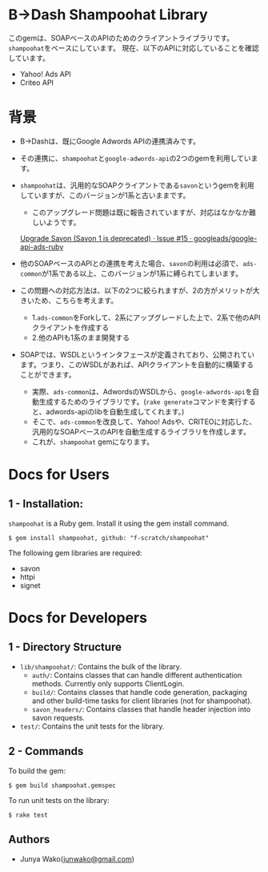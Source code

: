 # B->Dash Shampoohat Library

このgemは、SOAPベースのAPIのためのクライアントライブラリです。
`shampoohat`をベースにしています。
現在、以下のAPIに対応していることを確認しています。
- Yahoo! Ads API
- Criteo API

# 背景
- B->Dashは、既にGoogle Adwords APIの連携済みです。
- その連携に、`shampoohat`と`google-adwords-api`の2つのgemを利用しています。
- `shampoohat`は、汎用的なSOAPクライアントである`savon`というgemを利用していますが、このバージョンが1系と古いままです。
  - このアップグレード問題は既に報告されていますが、対応はなかなか難しいようです。

  [Upgrade Savon (Savon 1 is deprecated) · Issue #15 · googleads/google-api-ads-ruby](https://github.com/googleads/google-api-ads-ruby/issues/15)

- 他のSOAPベースのAPIとの連携を考えた場合、`savon`の利用は必須で、`ads-common`が1系である以上、このバージョンが1系に縛られてしまいます。
- この問題への対応方法は、以下の2つに絞られますが、2の方がメリットが大きいため、こちらを考えます。
  - 1.`ads-common`をForkして、2系にアップグレードした上で、2系で他のAPIクライアントを作成する
  - 2.他のAPIも1系のまま開発する
- SOAPでは、WSDLというインタフェースが定義されており、公開されています。つまり、このWSDLがあれば、APIクライアントを自動的に構築することができます。
  - 実際、`ads-common`は、AdwordsのWSDLから、`google-adwords-api`を自動生成するためのライブラリです。(`rake generate`コマンドを実行すると、adwords-apiのlibを自動生成してくれます。)
  - そこで、`ads-common`を改良して、Yahoo! Adsや、CRITEOに対応した、汎用的なSOAPベースのAPIを自動生成するライブラリを作成します。
  - これが、`shampoohat` gemになります。

# Docs for Users

## 1 - Installation:

`shampoohat` is a Ruby gem.
Install it using the gem install command.

    $ gem install shampoohat, github: "f-scratch/shampoohat"

The following gem libraries are required:

 - savon
 - httpi
 - signet

# Docs for Developers

## 1 - Directory Structure

- `lib/shampoohat/`: Contains the bulk of the library.
  - `auth/`: Contains classes that can handle different authentication methods.
    Currently only supports ClientLogin.
  - `build/`: Contains classes that handle code generation, packaging and other
    build-time tasks for client libraries (not for shampoohat).
  - `savon_headers/`: Contains classes that handle header injection into savon
    requests.
- `test/`: Contains the unit tests for the library.


## 2 - Commands

To build the gem:

    $ gem build shampoohat.gemspec

To run unit tests on the library:

    $ rake test

## Authors

 - Junya Wako(junwako@gmail.com)
